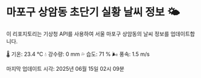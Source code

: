
# 마포구 상암동 초단기 실황 날씨 정보 🌤️

이 리포지토리는 기상청 API를 사용하여 서울 마포구 상암동의 날씨 정보를 업데이트합니다. 

🌡️ 기온: 23.4 ℃
💧 강수량: 0 mm
💦 습도: 71 %
🌬️ 풍속: 1.5 m/s

마지막 업데이트 시각: 2025년 06월 15일 02시 09분    
